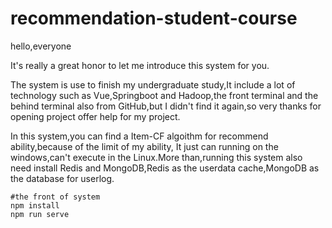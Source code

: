 # recommendation-student-course

hello,everyone

It's really a great honor to let me introduce this system for you.

The system is use to finish my undergraduate study,It include a lot of technology such as Vue,Springboot and  Hadoop,the  front terminal and the behind terminal also from GitHub,but I didn't find it again,so very thanks for opening project offer help for my project.

In this system,you can find a Item-CF algoithm for recommend ability,because of the limit of my ability, It just can running on the windows,can't execute in the Linux.More than,running this system also need install Redis and MongoDB,Redis as the userdata cache,MongoDB as the database for userlog. 

```vue
#the front of system
npm install 
npm run serve
```

